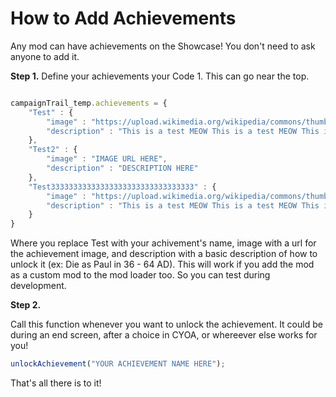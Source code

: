 # How to Add Achievements

Any mod can have achievements on the Showcase! You don't need to ask anyone to add it.

**Step 1.** Define your achievements your Code 1. This can go near the top.

```javascript

campaignTrail_temp.achievements = {
    "Test" : {
        "image" : "https://upload.wikimedia.org/wikipedia/commons/thumb/c/cd/Stray_kitten_Rambo002.jpg/1200px-Stray_kitten_Rambo002.jpg",
        "description" : "This is a test MEOW This is a test MEOW This is a test MEOW"
    },
    "Test2" : {
        "image" : "IMAGE URL HERE",
        "description" : "DESCRIPTION HERE"
    },
    "Test33333333333333333333333333333333" : {
        "image" : "https://upload.wikimedia.org/wikipedia/commons/thumb/c/cd/Stray_kitten_Rambo002.jpg/1200px-Stray_kitten_Rambo002.jpg",
        "description" : "This is a test MEOW This is a test MEOW This is a test MEOW This is a test MEOW This is a test MEOW This is a test MEOW This is a test MEOW This is a test MEOW This is a test MEOW"
    }
}
```

Where you replace Test with your achivement's name, image with a url for the achievement image, and description with a basic description of how to unlock it (ex: Die as Paul in 36 - 64 AD). This will work if you add the mod as a custom mod to the mod loader too. So you can test during development.

**Step 2.**

Call this function whenever you want to unlock the achievement. It could be during an end screen, after a choice in CYOA, or whereever else works for you!

```javascript
unlockAchievement("YOUR ACHIEVEMENT NAME HERE");
```

That's all there is to it!